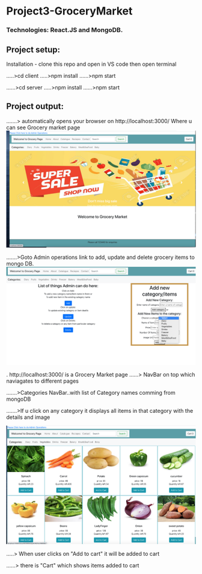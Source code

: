# Project3-GroceryMarket

### Technologies: React.JS and MongoDB.

## Project setup:  

Installation - clone this repo and open in VS code then open terminal

.....>cd client .....>npm install ......>npm start

 ......>cd server .....>npm install ......>npm start

## Project output:

.......> automatically opens your browser on http://localhost:3000/ Where u can see Grocery market page
![](client/src/components/images/3.home.png)

.......>Goto Admin operations link to add, update and delete grocery items to mongo DB.
![](client/src/components/images/admin.png)

. http://localhost:3000/  is a Grocery Market page
......> NavBar on top which naviagates to different pages

.......>Categories NavBar..with list of Category names comming from mongoDB

.......>If u click on any category it displays all items in that category with the details and image

![](client/src/components/images/itemsDisplay.png)

.....> When user clicks on "Add to cart" it will be added to cart

......> there is "Cart" which shows items added to cart
